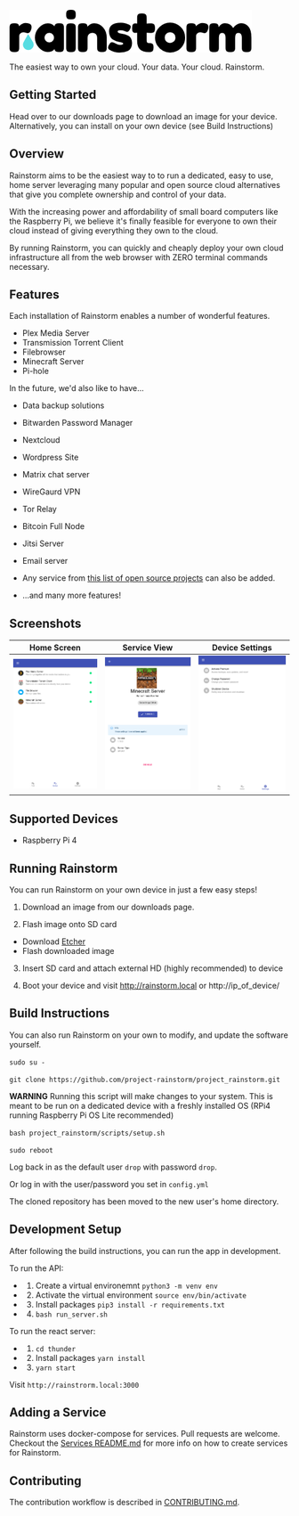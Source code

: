 ![Rainstorm Logo](docs/img/logo.png)

The easiest way to own your cloud. Your data. Your cloud. Rainstorm.

## Getting Started

Head over to our downloads page to download an image for your device.
Alternatively, you can install on your own device (see Build Instructions)

## Overview

Rainstorm aims to be the easiest way to to run a dedicated, easy to use,
home server leveraging many popular and open source cloud alternatives that give you complete ownership and control of your data.

With the increasing power and affordability of small board computers like the Raspberry Pi, we believe it's finally feasible for everyone to own their cloud instead of giving everything they own to the cloud.

By running Rainstorm, you can quickly and cheaply deploy your own cloud infrastructure all from the web browser with ZERO terminal commands necessary.

## Features

Each installation of Rainstorm enables a number of wonderful features.

- Plex Media Server
- Transmission Torrent Client
- Filebrowser
- Minecraft Server
- Pi-hole

In the future, we'd also like to have...

- Data backup solutions
- Bitwarden Password Manager
- Nextcloud
- Wordpress Site
- Matrix chat server
- WireGaurd VPN
- Tor Relay
- Bitcoin Full Node
- Jitsi Server
- Email server
- Any service from [this list of open source projects](https://github.com/awesome-selfhosted/awesome-selfhosted) can also be added.

- ...and many more features!

## Screenshots

|            Home Screen            |             Service View              |             Device Settings             |
| :-------------------------------: | :-----------------------------------: | :-------------------------------------: |
| ![Home Screen](docs/img/home.png) | ![Service View](docs/img/service.png) | ![Settings Page](docs/img/settings.png) |

## Supported Devices

- Raspberry Pi 4

## Running Rainstorm

You can run Rainstorm on your own device in just a few easy steps!

1. Download an image from our downloads page.

2. Flash image onto SD card

- Download [Etcher](https://www.balena.io/etcher/)
- Flash downloaded image

3. Insert SD card and attach external HD (highly recommended) to device

4. Boot your device and visit http://rainstorm.local or http://ip_of_device/

## Build Instructions

You can also run Rainstorm on your own to modify, and update the software yourself.

`sudo su -`

`git clone https://github.com/project-rainstorm/project_rainstorm.git`

**WARNING** Running this script will make changes to your system. This is meant to be run on a dedicated device with a freshly installed OS (RPi4 running Raspberry Pi OS Lite recommended)

`bash project_rainstorm/scripts/setup.sh`

`sudo reboot`

Log back in as the default user `drop` with password `drop`. 

Or log in with the user/password you set in `config.yml`

The cloned repository has been moved to the new user's home directory. 

## Development Setup

After following the build instructions, you can run the app in development.

To run the API:

- 1. Create a virtual environemnt `python3 -m venv env`

- 2. Activate the virtual environment `source env/bin/activate`

- 3. Install packages `pip3 install -r requirements.txt`

- 4. `bash run_server.sh`

To run the react server:

- 1. `cd thunder`

- 2. Install packages `yarn install`

- 3. `yarn start`

Visit `http://rainstrorm.local:3000` 

## Adding a Service

Rainstorm uses docker-compose for services. Pull requests are welcome. Checkout the [Services README.md](services/README.md) for more info on how to create services for Rainstorm.

## Contributing

The contribution workflow is described in [CONTRIBUTING.md](docs/CONTRIBUTING.md).
